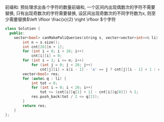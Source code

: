 前缀和: 预处理求出各个字符的数量前缀和, 一个区间内出现偶数次的字符不需要替换, 只有出现奇数次的字符需要替换, 设区间出现奇数次的不同字符数为x, 则至少需要替换$\left \lfloor \frac{x}{2}  \right \rfloor $个字符
```cpp
class Solution {
  public:
    vector<bool> canMakePaliQueries(string s, vector<vector<int>>& li) {
        int n = s.size();
        int cnt[26][n + 1];
        for (int i = 0; i < 26; i++)
            cnt[i][i] = 0;
        for (int i = 1; i <= n; i++)
            for (int j = 0; j < 26; j++)
                cnt[j][i] = s[i - 1] - 'a' == j ? cnt[j][i - 1] + 1 : cnt[j][i - 1];
        vector<bool> res;
        for (auto& q : li) {
            int tot = 0;
            for (int i = 0; i < 26; i++)
                tot += (cnt[i][q[1] + 1] - cnt[i][q[0]]) % 2;
            res.push_back(tot / 2 <= q[2]);
        }
        return res;
    }
};
```